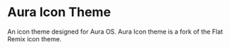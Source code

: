# Aura Icon Theme
An icon theme designed for Aura OS. Aura Icon theme is a fork of the Flat Remix icon theme.
